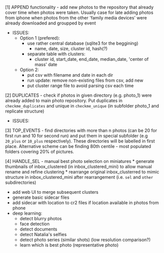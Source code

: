 [1] APPEND functionality - add new photos to the repository that already cover 
time when photos were taken. Usually case for late adding photos from iphone
 when photos from the other 'family media devices' were already downloaded 
 and groupped by event
 
* ISSUES:
    - Option 1 (prefered): 
        - use rather central database (sqlite3 for the beggining)      
            - name, date, size, cluster id, hash(?)
        - separate table with clusters:
            - cluster id, start_date, end_date, median_date, 'center of 
            mass' date   
    - Option 2:
        - put csv with filename and date in each dir
        - run update: remove non-existing files from csv, add new
        - put cluster range file to avoid parsing csv each time
         

[2] DUPLICATES - check if photos in given directory (e.g. photo_1) were 
already added to main photo repository. Put duplicates in `checkme_duplicates` and 
unique in `checkme_unique` (in subfolder photo_1 and replicate structure)
* ISSUES:
    
 
[3] TOP_EVENTS - find directories with more than n photos (can be 20 for 
first run and 10 for second run) and put them in special subfolder (e.g 
`20_plus` or `10_plus` respectively). These directories will be labelled in 
first place. Alternative scheme can be finding 80th centile - most populated
 folders covering 20% of pictures.

[4] HANDLE_SEL - manual best photo selection on miniatures
    * generate thumbnails of inbox_clustered (in inbox_clustered_mini) to 
allow manual rename and refine clustering
    * rearrange original inbox_clusterred to mimic structure in 
inbox_clustered_mini after rearrangement (i.e. `sel` and `other` 
subdirectories)

* add web UI to merge subsequent clusters
* generate basic sidecar files
* add sidecar with location to cr2 files if location available in photos 
from phone
* deep learning:
    * detect blurry photos
    * face detection
    * detect documents
    * detect Natalia's selfies
    * detect photo series (similar shots) (low resolution comparison?)
    * learn which is best photo (representative photo)
    
        
